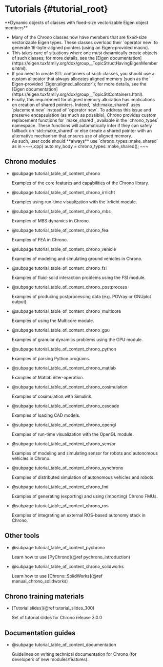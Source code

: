 Tutorials {#tutorial_root}
==========================

<div class="ce-info">
**Dynamic objects of classes with fixed-size vectorizable Eigen object members**<br>
<ul>
<li>Many of the Chrono classes now have members that are fixed-size vectorizable Eigen types. These classes overload their `operator new` to generate 16-byte-aligned pointers (using an Eigen-provided macro).</li>
<li>This takes care of situations where one must dynamically create objects of such classes; for more details, see the [Eigen documentation](https://eigen.tuxfamily.org/dox/group__TopicStructHavingEigenMembers.html).</li>
<li>If you need to create STL containers of such classes, you should use a custom allocator that always allocates aligned memory (such as the Eigen-provided `Eigen:aligned_allocator`); for more details, see the [Eigen documentation](https://eigen.tuxfamily.org/dox/group__TopicStlContainers.html).</li>
<li>Finally, this requirement for aligned memory allocation has implications on creation of shared pointers.  Indeed, `std::make_shared` uses `placement new` instead of `operator new`.  To address this issue and preserve encapsulation (as much as possible), Chrono provides custom replacement functions for `make_shared`, available in the `chrono_types` namespace. These functions will automatically infer if they can safely fallback on `std::make_shared` or else create a shared pointer with an alternative mechanism that ensures use of aligned memory. <br>
As such, user code should **always** use `chrono_types::make_shared` as in
~~~{.cpp}
auto my_body = chrono_types::make_shared<ChBody>();
~~~
</li>
</ul>
</div>

## Chrono modules

-   @subpage tutorial_table_of_content_chrono

    Examples of the core features and capabilities of the Chrono library.

-   @subpage tutorial_table_of_content_chrono_irrlicht

    Examples using run-time visualization with the Irrlicht module.

-   @subpage tutorial_table_of_content_chrono_mbs

    Examples of MBS dynamics in Chrono.

-   @subpage tutorial_table_of_content_chrono_fea

    Examples of FEA in Chrono.

-   @subpage tutorial_table_of_content_chrono_vehicle

    Examples of modeling and simulating ground vehicles in Chrono.

-   @subpage tutorial_table_of_content_chrono_fsi

    Examples of fluid-solid interaction problems using the FSI module.

-   @subpage tutorial_table_of_content_chrono_postprocess

    Examples of producing postprocessing data (e.g. POVray or GNUplot output).

-   @subpage tutorial_table_of_content_chrono_multicore

    Examples of using the Multicore module.

-   @subpage tutorial_table_of_content_chrono_gpu

    Examples of granular dynamics problems using the GPU module.

-   @subpage tutorial_table_of_content_chrono_python

    Examples of parsing Python programs.

-   @subpage tutorial_table_of_content_chrono_matlab

    Examples of Matlab inter-operation.

-   @subpage tutorial_table_of_content_chrono_cosimulation

    Examples of cosimulation with Simulink.

-   @subpage tutorial_table_of_content_chrono_cascade

    Examples of loading CAD models.

-   @subpage tutorial_table_of_content_chrono_opengl

    Examples of run-time visualization with the OpenGL module.

-   @subpage tutorial_table_of_content_chrono_sensor

    Examples of modeling and simulating sensor for robots and autonomous vehicles in Chrono.

-   @subpage tutorial_table_of_content_chrono_synchrono

    Examples of distributed simulation of autonomous vehicles and robots.

-   @subpage tutorial_table_of_content_chrono_fmi

    Examples of generating (exporting) and using (importing) Chrono FMUs.

-   @subpage tutorial_table_of_content_chrono_ros

    Examples of integrating an external ROS-based autonomy stack in Chrono.


## Other tools


-   @subpage tutorial_table_of_content_pychrono

    Learn how to use [PyChrono](@ref pychrono_introduction)

-   @subpage tutorial_table_of_content_chrono_solidworks

    Learn how to use [Chrono::SolidWorks](@ref manual_chrono_solidworks)


## Chrono training materials

-   [Tutorial slides](@ref tutorial_slides_300)

    Set of tutorial slides for Chrono release 3.0.0


## Documentation guides

-    @subpage tutorial_table_of_content_documentation

     Guidelines on writing technical documentation for Chrono (for developers of new modules/features).
